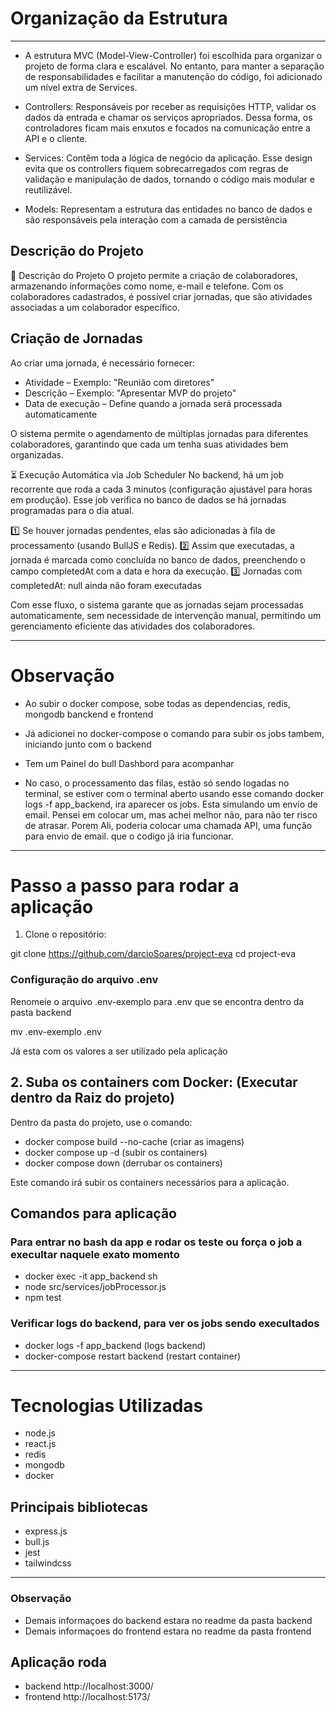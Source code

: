 # Organização da Estrutura
--------------------------------------------------------------------------------
- A estrutura MVC (Model-View-Controller) foi escolhida para organizar o projeto de forma clara e escalável. No entanto, para manter a separação de responsabilidades e facilitar a manutenção do código, foi adicionado um nível extra de Services.

- Controllers: Responsáveis por receber as requisições HTTP, validar os dados da entrada e chamar os serviços apropriados.
Dessa forma, os controladores ficam mais enxutos e focados na comunicação entre a API e o cliente.

- Services: Contêm toda a lógica de negócio da aplicação. Esse design evita que os controllers fiquem sobrecarregados com regras de validação e manipulação de dados, tornando o código mais modular e reutilizável.

- Models: Representam a estrutura das entidades no banco de dados e são responsáveis pela interação com a camada de persistência

## Descrição do Projeto
📝 Descrição do Projeto
O projeto permite a criação de colaboradores, armazenando informações como nome, e-mail e telefone. Com os colaboradores cadastrados, é possível criar jornadas, que são atividades associadas a um colaborador específico.

## Criação de Jornadas
Ao criar uma jornada, é necessário fornecer:
- Atividade – Exemplo: "Reunião com diretores"
- Descrição – Exemplo: "Apresentar MVP do projeto"
- Data de execução – Define quando a jornada será processada automaticamente

O sistema permite o agendamento de múltiplas jornadas para diferentes colaboradores, garantindo que cada um tenha suas atividades bem organizadas.

⏳ Execução Automática via Job Scheduler
No backend, há um job recorrente que roda a cada 3 minutos (configuração ajustável para horas em produção). Esse job verifica no banco de dados se há jornadas programadas para o dia atual.

1️⃣ Se houver jornadas pendentes, elas são adicionadas à fila de processamento (usando BullJS e Redis).
2️⃣ Assim que executadas, a jornada é marcada como concluída no banco de dados, preenchendo o campo completedAt com a data e hora da execução.
3️⃣ Jornadas com completedAt: null ainda não foram executadas

Com esse fluxo, o sistema garante que as jornadas sejam processadas automaticamente, sem necessidade de intervenção manual, permitindo um gerenciamento eficiente das atividades dos colaboradores.

--------------------------------------------------------------------------------
# Observação 

- Ao subir o docker compose, sobe todas as dependencias, redis, mongodb banckend e frontend

- Já adicionei no docker-compose o comando para subir os jobs tambem, iniciando junto com o backend

- Tem um Painel do bull Dashbord para acompanhar 

- No caso, o processamento das filas, estão só sendo logadas no terminal, se estiver com o terminal aberto 
usando esse comando docker logs -f app_backend, ira aparecer os jobs. Esta simulando um envio de email. 
Pensei em colocar um, mas achei melhor não, para não ter risco de atrasar. Porem Ali, poderia colocar uma chamada API, uma função para envio de email. que o codigo já iria funcionar. 
--------------------------------------------------------------------------------


# Passo a passo para rodar a aplicação

1. Clone o repositório:

git clone https://github.com/darcioSoares/project-eva
cd project-eva

### Configuração do arquivo .env

Renomeie o arquivo .env-exemplo para .env que se encontra dentro da pasta backend

mv .env-exemplo .env

Já esta com os valores a ser utilizado pela aplicação

## 2. Suba os containers com Docker: (Executar dentro da Raiz do projeto)

Dentro da pasta do projeto, use o comando:

- docker compose build --no-cache (criar as imagens)
- docker compose up -d (subir os containers)
- docker compose down (derrubar os containers)

Este comando irá subir os containers necessários para a aplicação.


## Comandos para aplicação
### Para entrar no bash da app e rodar os teste ou força o job a execultar naquele exato momento
- docker exec -it app_backend sh
- node src/services/jobProcessor.js
- npm test

### Verificar logs do backend, para ver os jobs sendo execultados
- docker logs -f app_backend (logs backend)
- docker-compose restart backend (restart container)

--------------------------------------------------------------------------------
# Tecnologias Utilizadas
- node.js
- react.js
- redis
- mongodb
- docker

## Principais bibliotecas
- express.js
- bull.js
- jest
- tailwindcss

--------------------------------------------------------------------------------

### Observação 
- Demais informaçoes do backend estara no readme da pasta backend
- Demais informaçoes do frontend estara no readme da pasta frontend

## Aplicação roda
- backend  http://localhost:3000/
- frontend http://localhost:5173/

